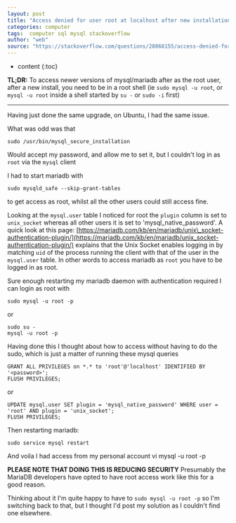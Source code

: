 ```yaml
---
layout: post
title: "Access denied for user root at localhost after new installation on Ubuntu"
categories: computer
tags:  computer sql mysql stackoverflow
author: "web"
source: "https://stackoverflow.com/questions/28068155/access-denied-for-user-rootlocalhost-using-password-yes-after-new-instal"
---
```


* content
{:toc}


**TL;DR:** To access newer versions of mysql/mariadb after as the root user, after a new install, you need to be in a root shell (ie `sudo mysql -u root`, or `mysql -u root` inside a shell started by `su -` or `sudo -i` first)

* * *

Having just done the same upgrade, on Ubuntu, I had the same issue.

What was odd was that

    sudo /usr/bin/mysql_secure_installation

Would accept my password, and allow me to set it, but I couldn't log in as `root` via the `mysql` client

I had to start mariadb with

    sudo mysqld_safe --skip-grant-tables

to get access as root, whilst all the other users could still access fine.

Looking at the `mysql.user` table I noticed for root the `plugin` column is set to `unix_socket` whereas all other users it is set to 'mysql\_native\_password'. A quick look at this page: [https://mariadb.com/kb/en/mariadb/unix\_socket-authentication-plugin/](https://mariadb.com/kb/en/mariadb/unix_socket-authentication-plugin/) explains that the Unix Socket enables logging in by matching `uid` of the process running the client with that of the user in the `mysql.user` table. In other words to access mariadb as `root` you have to be logged in as root.

Sure enough restarting my mariadb daemon with authentication required I can login as root with

    sudo mysql -u root -p

or

    sudo su -
    mysql -u root -p

Having done this I thought about how to access without having to do the sudo, which is just a matter of running these mysql queries

    GRANT ALL PRIVILEGES on *.* to 'root'@'localhost' IDENTIFIED BY '<password>';
    FLUSH PRIVILEGES;

or

    UPDATE mysql.user SET plugin = 'mysql_native_password' WHERE user = 'root' AND plugin = 'unix_socket';
    FLUSH PRIVILEGES;

Then restarting mariadb:

    sudo service mysql restart

And voila I had access from my personal account vi mysql -u root -p

**PLEASE NOTE THAT DOING THIS IS REDUCING SECURITY** Presumably the MariaDB developers have opted to have root access work like this for a good reason.

Thinking about it I'm quite happy to have to `sudo mysql -u root -p` so I'm switching back to that, but I thought I'd post my solution as I couldn't find one elsewhere.  


